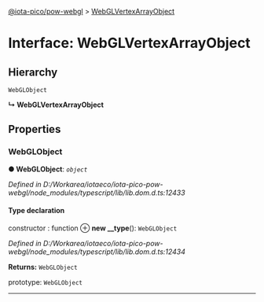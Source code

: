 [@iota-pico/pow-webgl](../README.md) > [WebGLVertexArrayObject](../interfaces/webglvertexarrayobject.md)



# Interface: WebGLVertexArrayObject

## Hierarchy


 `WebGLObject`

**↳ WebGLVertexArrayObject**








## Properties
<a id="webglobject"></a>

###  WebGLObject

**●  WebGLObject**:  *`object`* 

*Defined in D:/Workarea/iotaeco/iota-pico-pow-webgl/node_modules/typescript/lib/lib.dom.d.ts:12433*


#### Type declaration



 constructor : function
⊕ **new __type**(): `WebGLObject`



*Defined in D:/Workarea/iotaeco/iota-pico-pow-webgl/node_modules/typescript/lib/lib.dom.d.ts:12434*





**Returns:** `WebGLObject`






 prototype: `WebGLObject`







___


